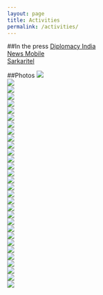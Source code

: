 ```yaml
---
layout: page
title: Activities
permalink: /activities/
---
```

##In the press
<a href="http://diplomacyindia.com/2792-2792/" target="_blank">Diplomacy India</a><br>
<a href="http://www.newsmobile.in/articles/2015/03/26/chilean-biz-leaders-mission-delhi/" target="_blank">News Mobile</a><br>
<a href="http://www.sarkaritel.com/chilean-women-entrepreneurs-in-delhi-to-further-trade-ties-188372/" target="_blank">Sarkaritel</a>

##Photos
<img src="{{ site.baseurl }}/img/gallery/1.jpg"><br>
<img src="{{ site.baseurl }}/img/gallery/2.jpg"><br>
<img src="{{ site.baseurl }}/img/gallery/3.jpg"><br>
<img src="{{ site.baseurl }}/img/gallery/4.jpg"><br>
<img src="{{ site.baseurl }}/img/gallery/5.jpg"><br>
<img src="{{ site.baseurl }}/img/gallery/6.jpg"><br>
<img src="{{ site.baseurl }}/img/gallery/7.jpg"><br>
<img src="{{ site.baseurl }}/img/gallery/8.jpg"><br>
<img src="{{ site.baseurl }}/img/gallery/9.jpg"><br>
<img src="{{ site.baseurl }}/img/gallery/10.jpg"><br>
<img src="{{ site.baseurl }}/img/gallery/11.jpg"><br>
<img src="{{ site.baseurl }}/img/gallery/12.jpg"><br>
<img src="{{ site.baseurl }}/img/gallery/13.jpg"><br>
<img src="{{ site.baseurl }}/img/gallery/14.jpg"><br>
<img src="{{ site.baseurl }}/img/gallery/15.jpg"><br>
<img src="{{ site.baseurl }}/img/gallery/16.jpg"><br>
<img src="{{ site.baseurl }}/img/gallery/17.jpg"><br>
<img src="{{ site.baseurl }}/img/gallery/18.jpg"><br>
<img src="{{ site.baseurl }}/img/gallery/19.jpg"><br>
<img src="{{ site.baseurl }}/img/gallery/20.jpg"><br>
<img src="{{ site.baseurl }}/img/gallery/21.jpg"><br>
<img src="{{ site.baseurl }}/img/gallery/22.jpg"><br>
<img src="{{ site.baseurl }}/img/gallery/23.jpg"><br>
<img src="{{ site.baseurl }}/img/gallery/24.jpg"><br>
<img src="{{ site.baseurl }}/img/gallery/25.jpg"><br>
<img src="{{ site.baseurl }}/img/gallery/26.jpg"><br>
<img src="{{ site.baseurl }}/img/gallery/27.jpg"><br>
<img src="{{ site.baseurl }}/img/gallery/28.jpg"><br>
<img src="{{ site.baseurl }}/img/gallery/29.jpg"><br>
<img src="{{ site.baseurl }}/img/gallery/30.jpg"><br>
<img src="{{ site.baseurl }}/img/gallery/31.jpg"><br>